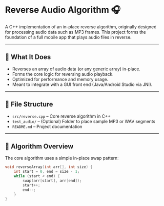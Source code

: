 # Reverse Audio Algorithm 🎧

A C++ implementation of an in-place reverse algorithm, originally designed for processing audio data such as MP3 frames. This project forms the foundation of a full mobile app that plays audio files in reverse.

---

## 🔧 What It Does

- Reverses an array of audio data (or any generic array) in-place.
- Forms the core logic for reversing audio playback.
- Optimized for performance and memory usage.
- Meant to integrate with a GUI front end (Java/Android Studio via JNI).

---

## 📂 File Structure

- `src/reverse.cpp` – Core reverse algorithm in C++
- `test_audio/` – (Optional) Folder to place sample MP3 or WAV segments
- `README.md` – Project documentation

---

## 🧠 Algorithm Overview

The core algorithm uses a simple in-place swap pattern:

```cpp
void reverseArray(int arr[], int size) {
    int start = 0, end = size - 1;
    while (start < end) {
        swap(arr[start], arr[end]);
        start++;
        end--;
    }
}
